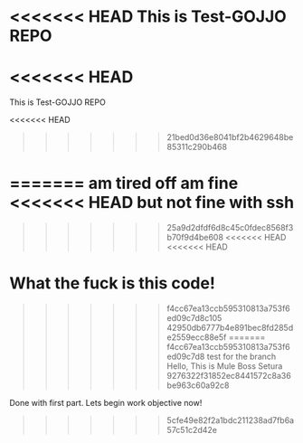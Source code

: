 <<<<<<< HEAD
This is Test-GOJJO REPO
=======
<<<<<<< HEAD
=======
This is Test-GOJJO REPO

<<<<<<< HEAD
>>>>>>> 21bed0d36e8041bf2b4629648be85311c290b468

=======
am tired off
am fine
<<<<<<< HEAD
but not fine with ssh
=======
>>>>>>> 25a9d2dfdf6d8c45c0fdec8568f3b70f9d4be608
<<<<<<< HEAD
<<<<<<< HEAD


What the fuck is this code!
=======
>>>>>>> f4cc67ea13ccb595310813a753f6ed09c7d8c105
>>>>>>> 42950db6777b4e891bec8fd285de2559ecc88e5f
=======
>>>>>>> f4cc67ea13ccb595310813a753f6ed09c7d8
test for the branch
Hello, This is Mule Boss Setura
>>>>>>> 9276322f31852ec8441572c8a36be963c60a92c8


Done with first part. Lets begin work objective now!
>>>>>>> 5cfe49e82f2a1bdc211238ad7fb6a57c51c2d42e
